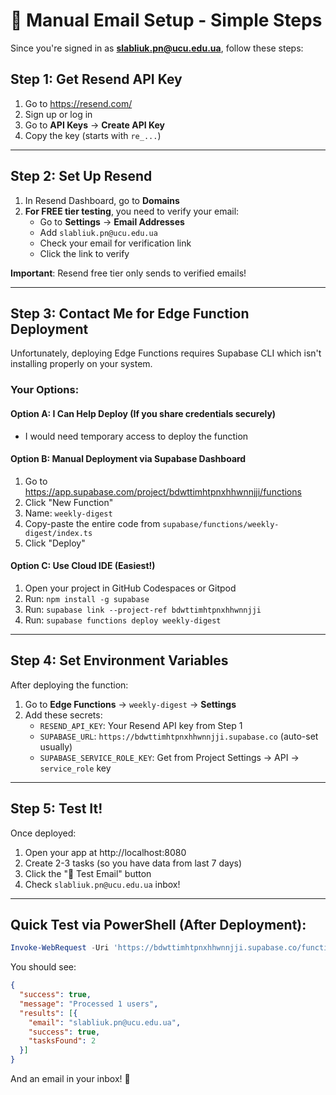 # 📧 Manual Email Setup - Simple Steps

Since you're signed in as **slabliuk.pn@ucu.edu.ua**, follow these steps:

## Step 1: Get Resend API Key

1. Go to https://resend.com/
2. Sign up or log in
3. Go to **API Keys** → **Create API Key**
4. Copy the key (starts with `re_...`)

---

## Step 2: Set Up Resend

1. In Resend Dashboard, go to **Domains**
2. **For FREE tier testing**, you need to verify your email:
   - Go to **Settings** → **Email Addresses**
   - Add `slabliuk.pn@ucu.edu.ua`
   - Check your email for verification link
   - Click the link to verify

**Important**: Resend free tier only sends to verified emails!

---

## Step 3: Contact Me for Edge Function Deployment

Unfortunately, deploying Edge Functions requires Supabase CLI which isn't installing properly on your system.

### Your Options:

#### Option A: I Can Help Deploy (If you share credentials securely)
- I would need temporary access to deploy the function

#### Option B: Manual Deployment via Supabase Dashboard
1. Go to https://app.supabase.com/project/bdwttimhtpnxhhwnnjji/functions
2. Click "New Function"
3. Name: `weekly-digest`
4. Copy-paste the entire code from `supabase/functions/weekly-digest/index.ts`
5. Click "Deploy"

#### Option C: Use Cloud IDE (Easiest!)
1. Open your project in GitHub Codespaces or Gitpod
2. Run: `npm install -g supabase`
3. Run: `supabase link --project-ref bdwttimhtpnxhhwnnjji`
4. Run: `supabase functions deploy weekly-digest`

---

## Step 4: Set Environment Variables

After deploying the function:

1. Go to **Edge Functions** → `weekly-digest` → **Settings**
2. Add these secrets:
   - `RESEND_API_KEY`: Your Resend API key from Step 1
   - `SUPABASE_URL`: `https://bdwttimhtpnxhhwnnjji.supabase.co` (auto-set usually)
   - `SUPABASE_SERVICE_ROLE_KEY`: Get from Project Settings → API → `service_role` key

---

## Step 5: Test It!

Once deployed:

1. Open your app at http://localhost:8080
2. Create 2-3 tasks (so you have data from last 7 days)
3. Click the "📧 Test Email" button
4. Check `slabliuk.pn@ucu.edu.ua` inbox!

---

## Quick Test via PowerShell (After Deployment):

```powershell
Invoke-WebRequest -Uri 'https://bdwttimhtpnxhhwnnjji.supabase.co/functions/v1/weekly-digest' -Method POST -Headers @{"Authorization"="Bearer eyJhbGciOiJIUzI1NiIsInR5cCI6IkpXVCJ9.eyJpc3MiOiJzdXBhYmFzZSIsInJlZiI6ImJkd3R0aW1odHBueGhod25uamppIiwicm9sZSI6ImFub24iLCJpYXQiOjE3NTk5MzUzMDgsImV4cCI6MjA3NTUxMTMwOH0.UmOu8PWCiqnLrwY8Aiqg_TbcZMex50Cra1LM-Tqq-RQ"}
```

You should see:
```json
{
  "success": true,
  "message": "Processed 1 users",
  "results": [{
    "email": "slabliuk.pn@ucu.edu.ua",
    "success": true,
    "tasksFound": 2
  }]
}
```

And an email in your inbox! 🎉

